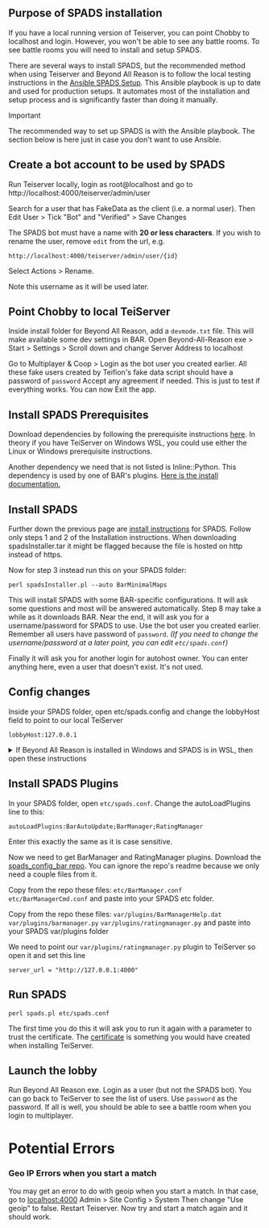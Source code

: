 ## Purpose of SPADS installation
If you have a local running version of Teiserver, you can point Chobby to localhost and login. However, you won't be able to see any battle rooms. To see battle rooms you will need to install and setup SPADS.

There are several ways to install SPADS, but the recommended method when using Teiserver and Beyond All Reason is to follow the local testing instructions in the [Ansible SPADS Setup](https://github.com/beyond-all-reason/ansible-spads-setup?tab=readme-ov-file#ansible-spads-setup). This Ansible playbook is up to date and used for production setups. It automates most of the installation and setup process and is significantly faster than doing it manually.


> [!IMPORTANT]
> The recommended way to set up SPADS is with the Ansible playbook. The section below is here just in case you don't want to use Ansible.


## Create a bot account to be used by SPADS
Run Teiserver locally, login as root@localhost and go to 
http://localhost:4000/teiserver/admin/user

Search for a user that has FakeData as the client (i.e. a normal user). Then Edit User > Tick "Bot" and "Verified" > Save Changes

The SPADS bot must have a name with **20 or less characters**. If you wish to rename the user, remove `edit` from the url, e.g.
```
http://localhost:4000/teiserver/admin/user/{id}
```
Select Actions > Rename.

Note this username as it will be used later. 

## Point Chobby to local TeiServer
Inside install folder for Beyond All Reason, add a `devmode.txt` file. This will make available some dev settings in BAR.
Open Beyond-All-Reason exe > Start > Settings > Scroll down and change Server Address to localhost

Go to Multiplayer & Coop > Login as the bot user you created earlier.
All these fake users created by Teifion's fake data script should have a password of `password`
Accept any agreement if needed. This is just to test if everything works. You can now Exit the app.

## Install SPADS Prerequisites
Download dependencies by following the prerequisite instructions [here](https://github.com/Yaribz/SPADS/blob/master/INSTALL.md). In theory if you have TeiServer on Windows WSL, you could use either the Linux or Windows prerequisite instructions.

Another dependency we need that is not listed is Inline::Python. This dependency is used by one of BAR's plugins. [Here is the install documentation.](https://github.com/Yaribz/SPADS/wiki/SPADS-Inline::Python-installation-guide)

## Install SPADS
Further down the previous page are [install instructions](https://github.com/Yaribz/SPADS/blob/master/INSTALL.md#installation-instructions) for SPADS. Follow only steps 1 and 2 of the Installation instructions. When downloading spadsInstaller.tar it might be flagged because the file is hosted on http instead of https.

Now for step 3 instead run this on your SPADS folder:
```
perl spadsInstaller.pl --auto BarMinimalMaps
```
This will install SPADS with some BAR-specific configurations. It will ask some questions and most will be answered automatically. Step 8 may take a while as it downloads BAR. Near the end, it will ask you for a username/password for SPADS to use. Use the bot user you created earlier. Remember all users have password of `password`. _(If you need to change the username/password at a later point, you can edit `etc/spads.conf`)_

Finally it will ask you for another login for autohost owner. You can enter anything here, even a user that doesn't exist. It's not used.

## Config changes

Inside your SPADS folder, open etc/spads.config and change the lobbyHost field to point to our local TeiServer
```
lobbyHost:127.0.0.1
```

<details>
  <summary>If Beyond All Reason is installed in Windows and SPADS is in WSL, then open these instructions
</summary>
  
Change the IP address of `lobbyHost` to your WSL IP address (instead of 127.0.0.1). You can find your WSL IP address by running in command line:
```
wsl hostname -I
```

  
</details>


## Install SPADS Plugins
In your SPADS folder, open `etc/spads.conf`. Change the autoLoadPlugins line to this:
```
autoLoadPlugins:BarAutoUpdate;BarManager;RatingManager
```
Enter this exactly the same as it is case sensitive.

Now we need to get BarManager and RatingManager plugins. Download the [spads_config_bar repo](https://github.com/beyond-all-reason/spads_config_bar). You can ignore the repo's readme because we only need a couple files from it.

Copy from the repo these files:
`etc/BarManager.conf`
`etc/BarManagerCmd.conf`
and paste into your SPADS etc folder.

Copy from the repo these files:
`var/plugins/BarManagerHelp.dat`
`var/plugins/barmanager.py`
`var/plugins/ratingmanager.py`
and paste into your SPADS var/plugins folder

We need to point our `var/plugins/ratingmanager.py` plugin to TeiServer so open it and set this line
```
server_url = "http://127.0.0.1:4000"
```

## Run SPADS
```
perl spads.pl etc/spads.conf
```

The first time you do this it will ask you to run it again with a parameter to trust the certificate. The [certificate](https://github.com/beyond-all-reason/teiserver/blob/master/documents/guides/local_setup.md#localhost-certs) is something you would have created when installing TeiServer.

## Launch the lobby
Run Beyond All Reason exe. Login as a user (but not the SPADS bot). You can go back to TeiServer to see the list of users. Use `password` as the password. If all is well, you should be able to see a battle room when you login to multiplayer.

# Potential Errors
### Geo IP Errors when you start a match
You may get an error to do with geoip when you start a match. In that case, go to [localhost:4000](http://localhost:4000)
Admin > Site Config > System
Then change "Use geoip" to false. Restart Teiserver. Now try and start a match again and it should work.
